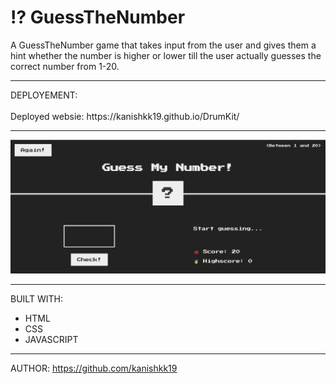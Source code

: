 # ⁉️ GuessTheNumber



A GuessTheNumber game that takes input from the user and gives them a hint whether the number is higher or lower till the user actually guesses the correct number from 1-20.



<hr>
DEPLOYEMENT:
<br>
<br>
Deployed websie: https://kanishkk19.github.io/DrumKit/
<hr>

![image](https://github.com/kanishkk19/GuessTheNumber/blob/main/ss1.png)



<hr>


BUILT WITH: 
<br>
* HTML
* CSS
* JAVASCRIPT
<hr>

AUTHOR:
https://github.com/kanishkk19

